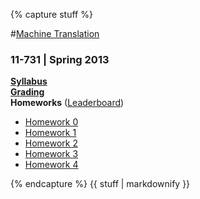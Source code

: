 {% capture stuff %}

#<a href="{{site.baseurl}}" id="home">Machine Translation</a>
### 11-731 | Spring 2013

[**Syllabus**]({{site.baseurl}}/#syllabus) <br />
[**Grading**]({{site.baseurl}}/grading.html) <br />
**Homeworks** ([Leaderboard](leaderboard.html)) <br />
 * [Homework 0]({{site.baseurl}}/hw0.html)
 * [Homework 1]({{site.baseurl}}/hw1.html)
 * [Homework 2]({{site.baseurl}}/hw2.html)
 * [Homework 3]({{site.baseurl}}/hw3.html)
 * [Homework 4]({{site.baseurl}}/hw4.html)

{% endcapture %}
{{ stuff | markdownify }}
